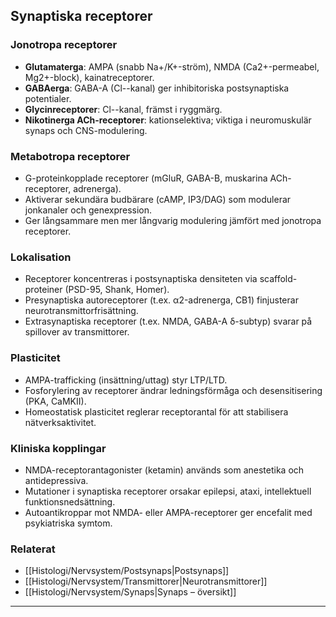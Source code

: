 ## Synaptiska receptorer

### Jonotropa receptorer
- **Glutamaterga**: AMPA (snabb Na+/K+-ström), NMDA (Ca2+-permeabel, Mg2+-block), kainatreceptorer.  
- **GABAerga**: GABA-A (Cl--kanal) ger inhibitoriska postsynaptiska potentialer.  
- **Glycinreceptorer**: Cl--kanal, främst i ryggmärg.  
- **Nikotinerga ACh-receptorer**: kationselektiva; viktiga i neuromuskulär synaps och CNS-modulering.

### Metabotropa receptorer
- G-proteinkopplade receptorer (mGluR, GABA-B, muskarina ACh-receptorer, adrenerga).  
- Aktiverar sekundära budbärare (cAMP, IP3/DAG) som modulerar jonkanaler och genexpression.  
- Ger långsammare men mer långvarig modulering jämfört med jonotropa receptorer.

### Lokalisation
- Receptorer koncentreras i postsynaptiska densiteten via scaffold-proteiner (PSD-95, Shank, Homer).  
- Presynaptiska autoreceptorer (t.ex. α2-adrenerga, CB1) finjusterar neurotransmittorfrisättning.  
- Extrasynaptiska receptorer (t.ex. NMDA, GABA-A δ-subtyp) svarar på spillover av transmittorer.

### Plasticitet
- AMPA-trafficking (insättning/uttag) styr LTP/LTD.  
- Fosforylering av receptorer ändrar ledningsförmåga och desensitisering (PKA, CaMKII).  
- Homeostatisk plasticitet reglerar receptorantal för att stabilisera nätverksaktivitet.

### Kliniska kopplingar
- NMDA-receptorantagonister (ketamin) används som anestetika och antidepressiva.  
- Mutationer i synaptiska receptorer orsakar epilepsi, ataxi, intellektuell funktionsnedsättning.  
- Autoantikroppar mot NMDA- eller AMPA-receptorer ger encefalit med psykiatriska symtom.

### Relaterat
- [[Histologi/Nervsystem/Postsynaps|Postsynaps]]  
- [[Histologi/Nervsystem/Transmittorer|Neurotransmittorer]]  
- [[Histologi/Nervsystem/Synaps|Synaps – översikt]]  

---
